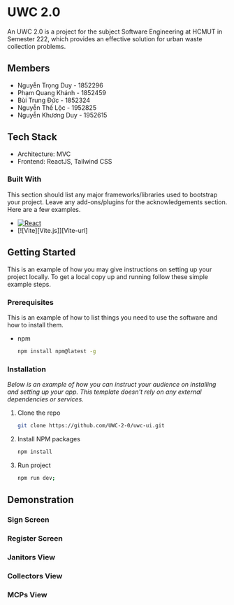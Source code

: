 # UWC 2.0

<!-- ABOUT THE PROJECT UWC 2.0 -->

An UWC 2.0 is a project for the subject Software Engineering at HCMUT in Semester 222, which provides an effective solution for urban waste collection problems.

## Members
- Nguyễn Trọng Duy - 1852296
- Phạm Quang Khánh - 1852459
- Bùi Trung Đức - 1852324
- Nguyễn Thế Lộc - 1952825
- Nguyễn Khương Duy - 1952615


## Tech Stack
- Architecture: MVC
- Frontend: ReactJS, Tailwind CSS






### Built With

This section should list any major frameworks/libraries used to bootstrap your project. Leave any add-ons/plugins for the acknowledgements section. Here are a few examples.


* [![React][React.js]][React-url]
* [![Vite][Vite.js]][Vite-url]





<!-- GETTING STARTED -->
## Getting Started

This is an example of how you may give instructions on setting up your project locally.
To get a local copy up and running follow these simple example steps.

### Prerequisites

This is an example of how to list things you need to use the software and how to install them.
* npm
  ```sh
  npm install npm@latest -g
  ```

### Installation

_Below is an example of how you can instruct your audience on installing and setting up your app. This template doesn't rely on any external dependencies or services._


1. Clone the repo
   ```sh
   git clone https://github.com/UWC-2-0/uwc-ui.git
   ```
2. Install NPM packages
   ```sh
   npm install
   ```
3. Run project
   ```sh
   npm run dev;
   ```

<!-- Demonstration -->
## Demonstration
### Sign Screen
### Register Screen
### Janitors View
### Collectors View
### MCPs View
 





















<!-- MARKDOWN LINKS & IMAGES -->

[React.js]: https://img.shields.io/badge/React-20232A?style=for-the-badge&logo=react&logoColor=61DAFB
[React-url]: https://reactjs.org/

